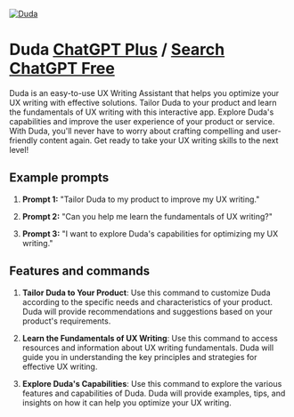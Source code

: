 
[![Duda](https://files.oaiusercontent.com/file-etCAd6JF1djN6ywjkSNP6v85?se=2123-10-17T01%3A51%3A38Z&sp=r&sv=2021-08-06&sr=b&rscc=max-age%3D31536000%2C%20immutable&rscd=attachment%3B%20filename%3D6c6ddbf5-2862-4054-9aaa-ecc79a167112.png&sig=/YlBbaZEoLJAGJq4k86M9jl1H7u5anXHBiow4J414RM%3D)](https://chat.openai.com/g/g-4uV90QYeh-duda)

# Duda [ChatGPT Plus](https://chat.openai.com/g/g-4uV90QYeh-duda) / [Search ChatGPT Free](https://gptcall.net/index.html#/?search=Duda)

Duda is an easy-to-use UX Writing Assistant that helps you optimize your UX writing with effective solutions. Tailor Duda to your product and learn the fundamentals of UX writing with this interactive app. Explore Duda's capabilities and improve the user experience of your product or service. With Duda, you'll never have to worry about crafting compelling and user-friendly content again. Get ready to take your UX writing skills to the next level!

## Example prompts

1. **Prompt 1:** "Tailor Duda to my product to improve my UX writing."

2. **Prompt 2:** "Can you help me learn the fundamentals of UX writing?"

3. **Prompt 3:** "I want to explore Duda's capabilities for optimizing my UX writing."


## Features and commands

1. **Tailor Duda to Your Product**: Use this command to customize Duda according to the specific needs and characteristics of your product. Duda will provide recommendations and suggestions based on your product's requirements.

2. **Learn the Fundamentals of UX Writing**: Use this command to access resources and information about UX writing fundamentals. Duda will guide you in understanding the key principles and strategies for effective UX writing.

3. **Explore Duda's Capabilities**: Use this command to explore the various features and capabilities of Duda. Duda will provide examples, tips, and insights on how it can help you optimize your UX writing.


